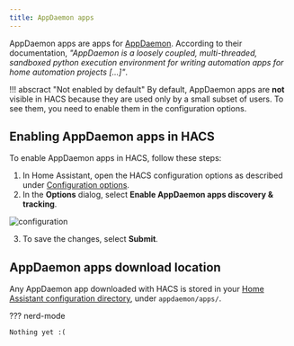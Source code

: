 ```yaml
---
title: AppDaemon apps
---
```


AppDaemon apps are apps for [AppDaemon](https://appdaemon.readthedocs.io/en/stable/). According to their documentation, *"AppDaemon is a loosely coupled, multi-threaded, sandboxed python execution environment for writing automation apps for home automation projects [...]"*.

!!! abscract "Not enabled by default"
    By default, AppDaemon apps are **not** visible in HACS because they are used only by a small subset of users. To see them, you need to enable them in the configuration options.


## Enabling AppDaemon apps in HACS

To enable AppDaemon apps in HACS, follow these steps:

1. In Home Assistant, open the HACS configuration options as described under [Configuration options](/docs/use/configuration/options.md).
2. In the **Options** dialog, select **Enable AppDaemon apps discovery & tracking**.

![configuration](/assets/images/options_flow/option3.png)

3. To save the changes, select **Submit**.

## AppDaemon apps download location

Any AppDaemon app downloaded with HACS is stored in your [Home Assistant configuration directory](https://www.home-assistant.io/docs/configuration/#to-find-the-configuration-directory), under  `appdaemon/apps/`.

??? nerd-mode

    Nothing yet :(